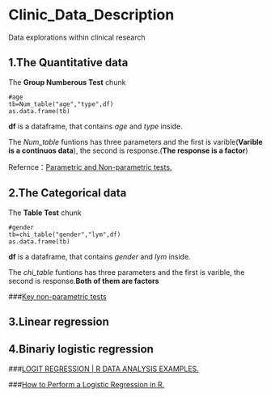 # Clinic_Data_Description
Data explorations within clinical research
## 1.The Quantitative data
The **Group Numberous Test** chunk


```{r }
#age
tb=Num_table("age","type",df)
as.data.frame(tb)
```
**df** is a dataframe, that contains *age* and *type* inside.

The *Num_table* funtions has three parameters and the first is varible(**Varible is a continuos data**), the second is response.(**The response is a factor**)

Refernce：[Parametric and Non-parametric tests.](https://www.healthknowledge.org.uk/public-health-textbook/research-methods/1b-statistical-methods/parametric-nonparametric-tests)


## 2.The Categorical data
The **Table Test** chunk


```{r }
#gender
tb=chi_table("gender","lym",df)
as.data.frame(tb)
```

**df** is a dataframe, that contains *gender* and *lym* inside.

The *chi_table* funtions has three parameters and the first is varible, the second is response.**Both of them are factors**


###[Key non-parametric tests](chrome-extension://ikhdkkncnoglghljlkmcimlnlhkeamad/pdf-viewer/web/viewer.html?file=https%3A%2F%2Fwww.sheffield.ac.uk%2Fpolopoly_fs%2F1.579191!%2Ffile%2Fstcp-karadimitriou-normalR.pdf)

## 3.Linear regression

## 4.Binariy logistic regression
###[LOGIT REGRESSION | R DATA ANALYSIS EXAMPLES.](https://stats.idre.ucla.edu/r/dae/logit-regression/)

###[How to Perform a Logistic Regression in R.](https://datascienceplus.com/perform-logistic-regression-in-r/)
